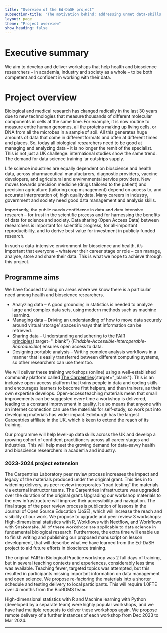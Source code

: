 ```yaml
---
title: "Overview of the Ed-DaSH project"
subsection-title: "The motivation behind: addressing unmet data-skills needs"
layout: page
theme: "Project overview"
show_heading: false
---  
```

# Executive summary

We aim to develop and deliver workshops that help health and bioscience researchers – in academia, industry and society as a whole – to be both competent and confident in working with their data.

# Project overview

Biological and medical research has changed radically in the last 30 years due to new technologies that measure thousands of different molecular components in cells at the same time. For example, it is now routine to measure entire human genomes, all the proteins making up living cells, or DNA from all the microbes in a sample of soil. All this generates huge amounts of data that come in different formats and often at different times and places. So, today all biological researchers need to be good at managing and analyzing data – it is no longer the remit of the specialist. This is not just a UK challenge: international studies show the same trend. The demand for data science training far outstrips supply.

Life science industries are equally dependent on bioscience and health data, across pharmaceutical manufacturers, diagnostic providers, vaccine developers, and agricultural and environmental service providers. New moves towards precision medicine (drugs tailored to the patient) and precision agriculture (tailoring crop management) depend on access to, and accurate interpretation of, high quality data. Many careers in industry, government and society need good data management and analysis skills.

Importantly, the public needs confidence in data and data intensive research – for trust in the scientific process and for harnessing the benefits of data for science and society. Data sharing (Open Access Data) between researchers is important for scientific progress, for all-important reproducibility, and to derive best value for investment in publicly funded research.

In such a data-intensive environment for bioscience and health, it’s important that everyone – whatever their career stage or role – can manage, analyse, store and share their data. This is what we hope to achieve through this project.

## Programme aims

We have focused training on areas where we know there is a particular need among health and bioscience researchers.
* Analyzing data – A good grounding in statistics is needed to analyze large and complex data sets, using modern methods such as machine learning.
* Managing data – Driving an understanding of how to move data securely around virtual ‘storage’ spaces in ways that information can be retrieved.
* Sharing data – Understanding and adhering to the [FAIR
principles][fair]{:target="_blank"} (_Findable-Accessible-Interoperable-Reproducible_) ensures open access to data.
* Designing portable analysis – Writing complex analysis workflows in a manner that is easily transferred between different computing systems, so other researchers can use them too.

We will deliver these training workshops (online) using a well-established community platform called [The Carpentries][carpentries]{:target="_blank"}. This is an inclusive open-access platform that trains people in data and coding skills and encourages learners to become first helpers, and then trainers, as their own expertise develops. Open-access teaching materials mean that small improvements can be suggested every time a workshop is delivered, leading to a constant improvement in quality. It also means that anyone with an internet connection can use the materials for self-study, so work put into developing materials has wider impact. Edinburgh has the largest Carpentries affiliate in the UK, which is keen to extend the reach of its training.

Our programme will help level-up data skills across the UK and develop a growing cohort of confident practitioners across all career stages and industries. This will help meet the growing demand for data-savvy health and bioscience researchers in academia and industry.

### 2023-2024 project extension

The Carpentries Laboratory peer review process increases the impact and legacy of the materials produced under the original grant. This ties in to widening delivery, as peer review incorporates “road testing” the materials via external instructor teams. The Carpentries infrastructure was upgraded over the duration of the original grant. Upgrading our workshop materials to the new infrastructure will improve their accessibility and navigation. The final stage of the peer review process is publication of lessons in the Journal of Open Source Education (JoSE), which will increase the reach and visibility of our work. We propose to upgrade and peer review 3 workshops: High-dimensional statistics with R, Workflows with Nextflow, and Workflows with Snakemake. All of these workshops are applicable to data science in fundamental biological research. Furthermore, the extra time will enable us to finish writing and publishing our proposed manuscript on lesson development, that will describe what we have learned from the Ed-DaSH project to aid future efforts in bioscience training.

The original FAIR in Biological Practice workshop was 2 full days of training, but in several teaching contexts and experiences, considerably less time was available. Teaching fewer, targeted topics was attempted, but this resulted in participants missing important information on data management and open science. We propose re-factoring the materials into a shorter schedule and testing delivery to local participants. This will require 1.0FTE over 4 months from the BioRDMS team.

High-dimensional statistics with R and Machine learning with Python (developed by a separate team) were highly popular workshops, and we have had multiple requests to deliver these workshops again. We propose remote delivery of a further instances of each workshop from Dec 2023 to Mar 2024.

---

[fair]: https://www.nature.com/articles/sdata201618
[carpentries]: https://carpentries.org

